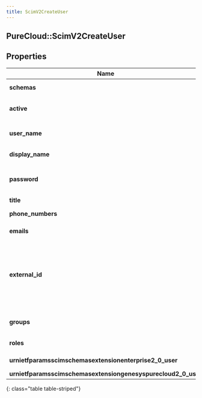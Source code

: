 ```yaml
---
title: ScimV2CreateUser
---
```

## PureCloud::ScimV2CreateUser

## Properties

|Name | Type | Description | Notes|
|------------ | ------------- | ------------- | -------------|
| **schemas** | **Array&lt;String&gt;** | The list of supported schemas. | [optional] |
| **active** | **BOOLEAN** | Indicates whether the user&#39;s administrative status is active. | [optional] |
| **user_name** | **String** | The user&#39;s PureCloud email address. Must be unique. | |
| **display_name** | **String** | The display name of the user. | |
| **password** | **String** | The new password for the PureCloud user. Does not return an existing password. | [optional] |
| **title** | **String** | The user&#39;s title. | [optional] |
| **phone_numbers** | [**Array&lt;ScimPhoneNumber&gt;**](ScimPhoneNumber.html) | The list of the user&#39;s phone numbers. | [optional] |
| **emails** | [**Array&lt;ScimEmail&gt;**](ScimEmail.html) | The list of the user&#39;s email addresses. | [optional] |
| **external_id** | **String** | The external ID of the user. Set by the provisioning client. \&quot;caseExact\&quot; is set to \&quot;true\&quot;. \&quot;mutability\&quot; is set to \&quot;readWrite\&quot;. | [optional] |
| **groups** | [**Array&lt;ScimV2GroupReference&gt;**](ScimV2GroupReference.html) | The list of groups that the user is a member of. | [optional] |
| **roles** | [**Array&lt;ScimUserRole&gt;**](ScimUserRole.html) | The list of roles assigned to the user. | [optional] |
| **urnietfparamsscimschemasextensionenterprise2_0_user** | [**ScimV2EnterpriseUser**](ScimV2EnterpriseUser.html) | The URI of the schema for the enterprise user. | [optional] |
| **urnietfparamsscimschemasextensiongenesyspurecloud2_0_user** | [**ScimUserExtensions**](ScimUserExtensions.html) |  | [optional] |
{: class="table table-striped"}


